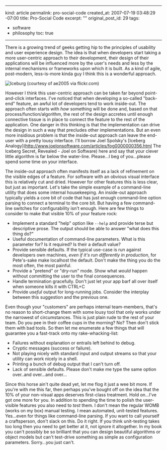 ----- 
kind: article
permalink: pro-social-code
created_at: 2007-07-19 03:48:29 -07:00
title: Pro-Social Code
excerpt: ""
original_post_id: 29
tags: 
- software
- philosophy
toc: true
-----
There is a growing trend of geeks getting hip to the principles of usability and user experience design. The idea is that when developers start taking a more user-centric approach to their development, their design of their applications will be influenced more by the user's needs and less by the internal mechanisms or frameworks upon which it is built. As a kind of agile, post-modern, less-is-more kinda guy I think this is a wonderful approach.

<img src="http://farm1.static.flickr.com/5/9798019_bc86ac5653_m.jpg" alt="Iceburg (courtesy of ae2005 via flickr.com)" class="right"/>

However I think this user-centric approach can be taken far beyond point-and-click interfaces. I've noticed that when developing a so-called "back-end" feature, an awful lot of developers tend to work inside-out. The approach often starts with _how_ something will be done and, based on that process/function/algorithm, the rest of the design accretes until enough connective tissue is in place to connect the feature to the rest of the application. One danger in this thinking is that the implementation can drive the design in such a way that precludes other implementations. But an even more insidious problem is that the inside-out approach can leave the end-user with a pretty lousy interface. I'll borrow Joel Spolsky's [Iceberg Analogy](http://www.joelonsoftware.com/articles/fog0000000356.html The Iceberg Secret, Revealed - Joel on Software) here and say that your clever little algorithm is far below the water-line. Please&hellip;I beg of you&hellip;please spend some time on your interface.

The inside-out approach often manifests itself as a lack of refinement on the visible edges of a feature. For software with an obvious visual interface this is relatively cut and dried. However for other features this is less clear, but just as important. Let's take the simple example of a command-line utility that does some internal housekeeping. An inside-out approach typically yields a core bit of code that has just enough command-line option parsing to connect a terminal to the core bit. But having a few command-line switches for configurability isn't enough. Here are few things to consider to make that visible 10% of your feature rock:

*  Implement a standard "help" option like `--help` and provide terse but descriptive prose. The output should be able to answer "what does this thing do?"
*  Useful documentation of command-line parameters. What is this parameter for? Is it required? Is their a default value?
*  Provide sensible defaults. If the typical use-case is run against developers own machines, _even if it's run differently in production_, for Pete's-sake make localhost the default. Don't make the thing you do the most often, the most painful.
*  Provide a "pretend" or "dry-run" mode. Show what _would_ happen without committing the user to the final consequences.
*  Handle termination gracefully. Don't just let your app barf all over itself when someone kills it with CTRL+C
*  Provide _useful_ output for long-running jobs. Consider the interplay between this suggestion and the previous one.

Even though your "customers" are perhaps internal team-members, that's no reason to short-change them with some lousy tool that only works under the narrowest of circumstances. This is just plain rude to the rest of your team. Do you pee in their coffee cups in the morning? No? Then don't stick them with bad tools. So then let me enumerate a few things that will guarantee you a fast-track onto my rake-whacking-list:
*  Failures without explanation or entrails left behind to debug.
*  Cryptic messages (success or failure).
*  Not playing nicely with standard input and output streams so that your utility can work nicely in a shell.
*  Printing a bunch of debug output that I can't turn off.
*  Lack of sensible defaults. Please don't make me type the same option over..and over&hellip;and over&hellip;

Since this horse ain't quite dead yet, let me flog it just a wee bit more. If you're with me this far, then perhaps you've bought off on the idea that the 10% of your non-visual apps deserves first-class treatment. Hold on&hellip;I've got one more for you. In addition to spending the time to polish the user-visible features you also need to _test_ them. I don't mean the regular WOMB (works on my box) manual testing. I mean automated, unit-tested features. Yes&hellip;even for things like command-line parsing. If you want to call yourself a craftsperson, don't slack on this. Do it right. If you think unit-testing takes too long then you need to get better at it, not ignore it altogether. In my book you can't possibly be so brilliant that you can design beautiful algorithms or object models but can't test-drive something as simple as configuration parameters. Sorry&hellip;you just can't.
